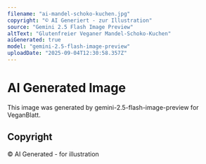 ```yaml
---
filename: "ai-mandel-schoko-kuchen.jpg"
copyright: "© AI Generiert - zur Illustration"
source: "Gemini 2.5 Flash Image Preview"
altText: "Glutenfreier Veganer Mandel-Schoko-Kuchen"
aiGenerated: true
model: "gemini-2.5-flash-image-preview"
uploadDate: "2025-09-04T12:30:58.357Z"
---
```


# AI Generated Image

This image was generated by gemini-2.5-flash-image-preview for VeganBlatt.

## Copyright
© AI Generated - for illustration
